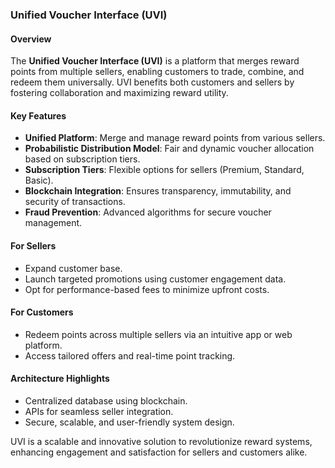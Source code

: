 ### Unified Voucher Interface (UVI)

#### Overview  
The **Unified Voucher Interface (UVI)** is a platform that merges reward points from multiple sellers, enabling customers to trade, combine, and redeem them universally. UVI benefits both customers and sellers by fostering collaboration and maximizing reward utility.  

#### Key Features  
- **Unified Platform**: Merge and manage reward points from various sellers.  
- **Probabilistic Distribution Model**: Fair and dynamic voucher allocation based on subscription tiers.  
- **Subscription Tiers**: Flexible options for sellers (Premium, Standard, Basic).  
- **Blockchain Integration**: Ensures transparency, immutability, and security of transactions.  
- **Fraud Prevention**: Advanced algorithms for secure voucher management.  

#### For Sellers  
- Expand customer base.  
- Launch targeted promotions using customer engagement data.  
- Opt for performance-based fees to minimize upfront costs.  

#### For Customers  
- Redeem points across multiple sellers via an intuitive app or web platform.  
- Access tailored offers and real-time point tracking.  

#### Architecture Highlights  
- Centralized database using blockchain.  
- APIs for seamless seller integration.  
- Secure, scalable, and user-friendly system design.  

UVI is a scalable and innovative solution to revolutionize reward systems, enhancing engagement and satisfaction for sellers and customers alike.
